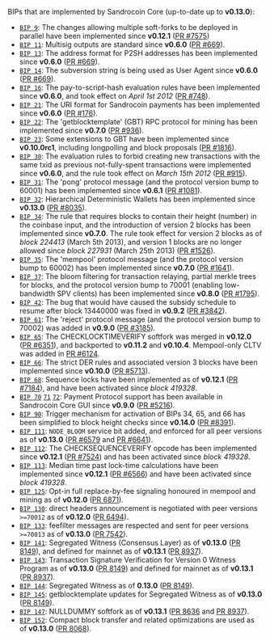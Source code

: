 BIPs that are implemented by Sandrocoin Core (up-to-date up to **v0.13.0**):

* [`BIP 9`](https://github.com/sandrocoin/bips/blob/master/bip-0009.mediawiki): The changes allowing multiple soft-forks to be deployed in parallel have been implemented since **v0.12.1**  ([PR #7575](https://github.com/sandrocoin/sandrocoin/pull/7575))
* [`BIP 11`](https://github.com/sandrocoin/bips/blob/master/bip-0011.mediawiki): Multisig outputs are standard since **v0.6.0** ([PR #669](https://github.com/sandrocoin/sandrocoin/pull/669)).
* [`BIP 13`](https://github.com/sandrocoin/bips/blob/master/bip-0013.mediawiki): The address format for P2SH addresses has been implemented since **v0.6.0** ([PR #669](https://github.com/sandrocoin/sandrocoin/pull/669)).
* [`BIP 14`](https://github.com/sandrocoin/bips/blob/master/bip-0014.mediawiki): The subversion string is being used as User Agent since **v0.6.0** ([PR #669](https://github.com/sandrocoin/sandrocoin/pull/669)).
* [`BIP 16`](https://github.com/sandrocoin/bips/blob/master/bip-0016.mediawiki): The pay-to-script-hash evaluation rules have been implemented since **v0.6.0**, and took effect on *April 1st 2012* ([PR #748](https://github.com/sandrocoin/sandrocoin/pull/748)).
* [`BIP 21`](https://github.com/sandrocoin/bips/blob/master/bip-0021.mediawiki): The URI format for Sandrocoin payments has been implemented since **v0.6.0** ([PR #176](https://github.com/sandrocoin/sandrocoin/pull/176)).
* [`BIP 22`](https://github.com/sandrocoin/bips/blob/master/bip-0022.mediawiki): The 'getblocktemplate' (GBT) RPC protocol for mining has been implemented since **v0.7.0** ([PR #936](https://github.com/sandrocoin/sandrocoin/pull/936)).
* [`BIP 23`](https://github.com/sandrocoin/bips/blob/master/bip-0023.mediawiki): Some extensions to GBT have been implemented since **v0.10.0rc1**, including longpolling and block proposals ([PR #1816](https://github.com/sandrocoin/sandrocoin/pull/1816)).
* [`BIP 30`](https://github.com/sandrocoin/bips/blob/master/bip-0030.mediawiki): The evaluation rules to forbid creating new transactions with the same txid as previous not-fully-spent transactions were implemented since **v0.6.0**, and the rule took effect on *March 15th 2012* ([PR #915](https://github.com/sandrocoin/sandrocoin/pull/915)).
* [`BIP 31`](https://github.com/sandrocoin/bips/blob/master/bip-0031.mediawiki): The 'pong' protocol message (and the protocol version bump to 60001) has been implemented since **v0.6.1** ([PR #1081](https://github.com/sandrocoin/sandrocoin/pull/1081)).
* [`BIP 32`](https://github.com/sandrocoin/bips/blob/master/bip-0032.mediawiki): Hierarchical Deterministic Wallets has been implemented since **v0.13.0** ([PR #8035](https://github.com/sandrocoin/sandrocoin/pull/8035)).
* [`BIP 34`](https://github.com/sandrocoin/bips/blob/master/bip-0034.mediawiki): The rule that requires blocks to contain their height (number) in the coinbase input, and the introduction of version 2 blocks has been implemented since **v0.7.0**. The rule took effect for version 2 blocks as of *block 224413* (March 5th 2013), and version 1 blocks are no longer allowed since *block 227931* (March 25th 2013) ([PR #1526](https://github.com/sandrocoin/sandrocoin/pull/1526)).
* [`BIP 35`](https://github.com/sandrocoin/bips/blob/master/bip-0035.mediawiki): The 'mempool' protocol message (and the protocol version bump to 60002) has been implemented since **v0.7.0** ([PR #1641](https://github.com/sandrocoin/sandrocoin/pull/1641)).
* [`BIP 37`](https://github.com/sandrocoin/bips/blob/master/bip-0037.mediawiki): The bloom filtering for transaction relaying, partial merkle trees for blocks, and the protocol version bump to 70001 (enabling low-bandwidth SPV clients) has been implemented since **v0.8.0** ([PR #1795](https://github.com/sandrocoin/sandrocoin/pull/1795)).
* [`BIP 42`](https://github.com/sandrocoin/bips/blob/master/bip-0042.mediawiki): The bug that would have caused the subsidy schedule to resume after block 13440000 was fixed in **v0.9.2** ([PR #3842](https://github.com/sandrocoin/sandrocoin/pull/3842)).
* [`BIP 61`](https://github.com/sandrocoin/bips/blob/master/bip-0061.mediawiki): The 'reject' protocol message (and the protocol version bump to 70002) was added in **v0.9.0** ([PR #3185](https://github.com/sandrocoin/sandrocoin/pull/3185)).
* [`BIP 65`](https://github.com/sandrocoin/bips/blob/master/bip-0065.mediawiki): The CHECKLOCKTIMEVERIFY softfork was merged in **v0.12.0** ([PR #6351](https://github.com/sandrocoin/sandrocoin/pull/6351)), and backported to **v0.11.2** and **v0.10.4**. Mempool-only CLTV was added in [PR #6124](https://github.com/sandrocoin/sandrocoin/pull/6124).
* [`BIP 66`](https://github.com/sandrocoin/bips/blob/master/bip-0066.mediawiki): The strict DER rules and associated version 3 blocks have been implemented since **v0.10.0** ([PR #5713](https://github.com/sandrocoin/sandrocoin/pull/5713)).
* [`BIP 68`](https://github.com/sandrocoin/bips/blob/master/bip-0068.mediawiki): Sequence locks have been implemented as of **v0.12.1**  ([PR #7184](https://github.com/sandrocoin/sandrocoin/pull/7184)), and have been activated since *block 419328*.
* [`BIP 70`](https://github.com/sandrocoin/bips/blob/master/bip-0070.mediawiki) [`71`](https://github.com/sandrocoin/bips/blob/master/bip-0071.mediawiki) [`72`](https://github.com/sandrocoin/bips/blob/master/bip-0072.mediawiki): Payment Protocol support has been available in Sandrocoin Core GUI since **v0.9.0** ([PR #5216](https://github.com/sandrocoin/sandrocoin/pull/5216)).
* [`BIP 90`](https://github.com/sandrocoin/bips/blob/master/bip-0090.mediawiki): Trigger mechanism for activation of BIPs 34, 65, and 66 has been simplified to block height checks since **v0.14.0** ([PR #8391](https://github.com/sandrocoin/sandrocoin/pull/8391)).
* [`BIP 111`](https://github.com/sandrocoin/bips/blob/master/bip-0111.mediawiki): `NODE_BLOOM` service bit added, and enforced for all peer versions as of **v0.13.0** ([PR #6579](https://github.com/sandrocoin/sandrocoin/pull/6579) and [PR #6641](https://github.com/sandrocoin/sandrocoin/pull/6641)).
* [`BIP 112`](https://github.com/sandrocoin/bips/blob/master/bip-0112.mediawiki): The CHECKSEQUENCEVERIFY opcode has been implemented since **v0.12.1** ([PR #7524](https://github.com/sandrocoin/sandrocoin/pull/7524)) and has been activated since *block 419328*.
* [`BIP 113`](https://github.com/sandrocoin/bips/blob/master/bip-0113.mediawiki): Median time past lock-time calculations have been implemented since **v0.12.1** ([PR #6566](https://github.com/sandrocoin/sandrocoin/pull/6566)) and have been activated since *block 419328*.
* [`BIP 125`](https://github.com/sandrocoin/bips/blob/master/bip-0125.mediawiki): Opt-in full replace-by-fee signaling honoured in mempool and mining as of **v0.12.0** ([PR 6871](https://github.com/sandrocoin/sandrocoin/pull/6871)).
* [`BIP 130`](https://github.com/sandrocoin/bips/blob/master/bip-0130.mediawiki): direct headers announcement is negotiated with peer versions `>=70012` as of **v0.12.0** ([PR 6494](https://github.com/sandrocoin/sandrocoin/pull/6494)).
* [`BIP 133`](https://github.com/sandrocoin/bips/blob/master/bip-0133.mediawiki): feefilter messages are respected and sent for peer versions `>=70013` as of **v0.13.0** ([PR 7542](https://github.com/sandrocoin/sandrocoin/pull/7542)).
* [`BIP 141`](https://github.com/sandrocoin/bips/blob/master/bip-0141.mediawiki): Segregated Witness (Consensus Layer) as of **v0.13.0** ([PR 8149](https://github.com/sandrocoin/sandrocoin/pull/8149)), and defined for mainnet as of **v0.13.1** ([PR 8937](https://github.com/sandrocoin/sandrocoin/pull/8937)).
* [`BIP 143`](https://github.com/sandrocoin/bips/blob/master/bip-0143.mediawiki): Transaction Signature Verification for Version 0 Witness Program as of **v0.13.0** ([PR 8149](https://github.com/sandrocoin/sandrocoin/pull/8149)) and defined for mainnet as of **v0.13.1** ([PR 8937](https://github.com/sandrocoin/sandrocoin/pull/8937)).
* [`BIP 144`](https://github.com/sandrocoin/bips/blob/master/bip-0144.mediawiki): Segregated Witness as of **0.13.0** ([PR 8149](https://github.com/sandrocoin/sandrocoin/pull/8149)).
* [`BIP 145`](https://github.com/sandrocoin/bips/blob/master/bip-0145.mediawiki): getblocktemplate updates for Segregated Witness as of **v0.13.0** ([PR 8149](https://github.com/sandrocoin/sandrocoin/pull/8149)).
* [`BIP 147`](https://github.com/sandrocoin/bips/blob/master/bip-0147.mediawiki): NULLDUMMY softfork as of **v0.13.1** ([PR 8636](https://github.com/sandrocoin/sandrocoin/pull/8636) and [PR 8937](https://github.com/sandrocoin/sandrocoin/pull/8937)).
* [`BIP 152`](https://github.com/sandrocoin/bips/blob/master/bip-0152.mediawiki): Compact block transfer and related optimizations are used as of **v0.13.0** ([PR 8068](https://github.com/sandrocoin/sandrocoin/pull/8068)).
